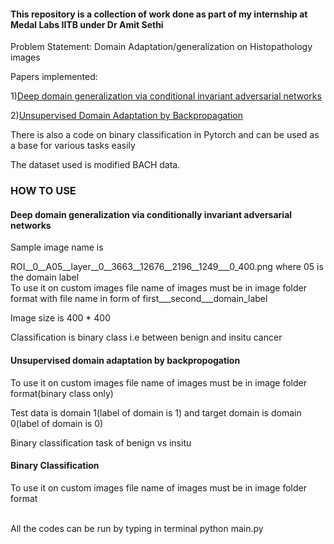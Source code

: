 
<h4>This repository is a collection of work done as part of my internship at Medal Labs IITB under Dr Amit Sethi</h5>

Problem Statement: Domain Adaptation/generalization on Histopathology images

Papers implemented:

1)[Deep domain generalization via conditional invariant adversarial networks](http://openaccess.thecvf.com/content_ECCV_2018/papers/Ya_Li_Deep_Domain_Generalization_ECCV_2018_paper.pdf)

2)[Unsupervised Domain Adaptation by Backpropagation](http://proceedings.mlr.press/v37/ganin15.pdf)


There is also a code on binary classification in Pytorch and can be used as a base for various tasks easily

The dataset used is modified BACH data.

<H3>HOW TO USE</H3>

<H4>Deep domain generalization via conditionally invariant adversarial networks</H4>

Sample image name is

ROI__0__A05__layer__0__3663__12676__2196__1249___0_400.png where 05 is the domain label<br/>
To use it on custom images file name of images must be in image folder format with file name in form of first___second___domain_label <br/>

Image size is 400 * 400

Classification is binary class i.e between benign and insitu cancer

<H4>Unsupervised domain adaptation by backpropogation</H4>

To use it on custom images file name of images must be in image folder format(binary class only)<br/>

Test data is domain 1(label of domain is 1) and target domain is domain 0(label of domain is 0)<br/> 

Binary classification task of benign vs insitu

<H4>Binary Classification</H4>
To use it on custom images file name of images must be in image folder format <br/>
<br/>

All the codes can be run by typing in terminal python main.py






